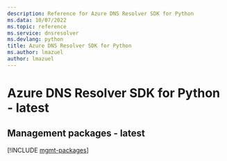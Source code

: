 ```yaml
---
description: Reference for Azure DNS Resolver SDK for Python
ms.data: 10/07/2022
ms.topic: reference
ms.service: dnsresolver
ms.devlang: python
title: Azure DNS Resolver SDK for Python
ms.author: lmazuel
author: lmazuel
---
```

# Azure DNS Resolver SDK for Python - latest

## Management packages - latest
[!INCLUDE [mgmt-packages](dns-resolver-mgmt-index.md)]